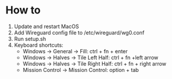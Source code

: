 # How to
1. Update and restart MacOS
2. Add Wireguard config file to /etc/wireguard/wg0.conf
3. Run setup.sh
4. Keyboard shortcuts:
   * Windows -> General -> Fill: ctrl + fn + enter
   * Windows -> Halves -> Tile Left Half: ctrl + fn +left arrow
   * Windows -> Halves -> Tile Right Half: ctrl + fn + right arrow
   * Mission Control -> Mission Control: option + tab